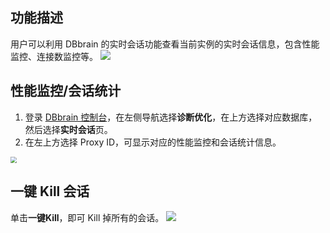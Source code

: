 ## 功能描述

用户可以利用 DBbrain 的实时会话功能查看当前实例的实时会话信息，包含性能监控、连接数监控等。
![](https://qcloudimg.tencent-cloud.cn/raw/0cfa0661eb510e34704987773664de41.png)

## 性能监控/会话统计

1. 登录 [DBbrain 控制台](https://console.cloud.tencent.com/dbbrain/session)，在左侧导航选择**诊断优化**，在上方选择对应数据库，然后选择**实时会话**页。
2. 在左上方选择 Proxy ID，可显示对应的性能监控和会话统计信息。<br>
<img src="https://qcloudimg.tencent-cloud.cn/raw/0c6e67a6238824e14d97c4493304e19e.png" style="zoom:65%;" />

## 一键 Kill 会话

单击**一键Kill**，即可 Kill 掉所有的会话。
![](https://main.qcloudimg.com/raw/5f805cc97bb838e066a1b8459e89d594.png)
